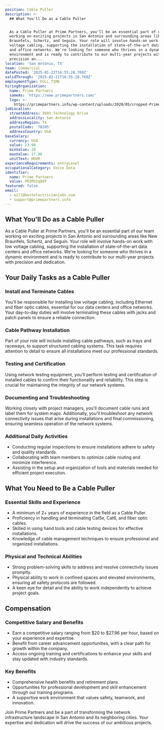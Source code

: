 ```yaml
---
position: Cable Puller
description: >-
  ## What You'll Do as a Cable Puller


  As a Cable Puller at Prime Partners, you'll be an essential part of our team
  working on exciting projects in San Antonio and surrounding areas like New
  Braunfels, Schertz, and Seguin. Your role will involve hands-on work with low
  voltage cabling, supporting the installation of state-of-the-art data centers
  and office networks. We're looking for someone who thrives in a dynamic
  environment and is ready to contribute to our multi-year projects with
  precision an...
location: 'San Antonio, TX'
team: Commercial
datePosted: '2025-01-22T16:55:28.769Z'
validThrough: '2025-02-21T16:55:28.769Z'
employmentType: FULL_TIME
hiringOrganization:
  name: Prime Partners
  sameAs: 'https://www.primepartners.com/'
  logo: >-
    https://primepartners.info/wp-content/uploads/2020/05/cropped-Prime-Partners-Logo-NO-BG-1.png
jobLocation:
  streetAddress: 3693 Technology Drive
  addressLocality: San Antonio
  addressRegion: TX
  postalCode: '78205'
  addressCountry: USA
baseSalary:
  currency: USD
  value: 23.98
  minValue: 20
  maxValue: 27.96
  unitText: HOUR
experienceRequirements: entryLevel
occupationalCategory: Voice Data
identifier:
  name: Prime Partners
  value: PRIM32q0df
featured: false
email:
  - will@bestelectricianjobs.com
  - support@primepartners.info
---
```




## What You'll Do as a Cable Puller

As a Cable Puller at Prime Partners, you'll be an essential part of our team working on exciting projects in San Antonio and surrounding areas like New Braunfels, Schertz, and Seguin. Your role will involve hands-on work with low voltage cabling, supporting the installation of state-of-the-art data centers and office networks. We're looking for someone who thrives in a dynamic environment and is ready to contribute to our multi-year projects with precision and dedication.

## Your Daily Tasks as a Cable Puller

### Install and Terminate Cables
You'll be responsible for installing low voltage cabling, including Ethernet and fiber optic cables, essential for our data centers and office networks. Your day-to-day duties will involve terminating these cables with jacks and patch panels to ensure a reliable connection.

### Cable Pathway Installation
Part of your role will include installing cable pathways, such as trays and raceways, to support structured cabling systems. This task requires attention to detail to ensure all installations meet our professional standards.

### Testing and Certification
Using network testing equipment, you'll perform testing and certification of installed cables to confirm their functionality and reliability. This step is crucial for maintaining the integrity of our network systems.

### Documenting and Troubleshooting
Working closely with project managers, you'll document cable runs and label them for system maps. Additionally, you'll troubleshoot any network connectivity issues that arise during installations and final commissioning, ensuring seamless operation of the network systems.

### Additional Daily Activities
- Conducting regular inspections to ensure installations adhere to safety and quality standards.
- Collaborating with team members to optimize cable routing and minimize interference.
- Assisting in the setup and organization of tools and materials needed for efficient project execution.

## What You Need to Be a Cable Puller

### Essential Skills and Experience
- A minimum of 2+ years of experience in the field as a Cable Puller.
- Proficiency in handling and terminating Cat5e, Cat6, and fiber optic cables.
- Skilled in using hand tools and cable testing devices for effective installations.
- Knowledge of cable management techniques to ensure professional and organized installations.

### Physical and Technical Abilities
- Strong problem-solving skills to address and resolve connectivity issues promptly.
- Physical ability to work in confined spaces and elevated environments, ensuring all safety protocols are followed.
- A keen eye for detail and the ability to work independently to achieve project goals.

## Compensation

### Competitive Salary and Benefits
- Earn a competitive salary ranging from $20 to $27.96 per hour, based on your experience and expertise.
- Benefit from career advancement opportunities, with a clear path for growth within the company.
- Access ongoing training and certifications to enhance your skills and stay updated with industry standards.

### Key Benefits
- Comprehensive health benefits and retirement plans.
- Opportunities for professional development and skill enhancement through our training programs.
- A supportive work environment that values safety, teamwork, and innovation.

Join Prime Partners and be a part of transforming the network infrastructure landscape in San Antonio and its neighboring cities. Your expertise and dedication will drive the success of our ambitious projects.